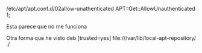 /etc/apt/apt.conf.d/02allow-unathenticated
APT::Get::AllowUnauthenticated 1;

Esta parece que no me funciona



Otra forma que he visto
deb [trusted=yes] file:///var/lib/local-apt-repository/ ./

